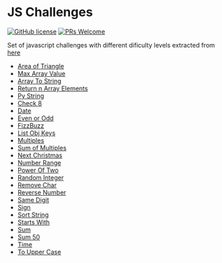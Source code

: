 # JS Challenges
[![GitHub license](https://img.shields.io/github/license/Naereen/StrapDown.js.svg)](https://github.com/GabrielCrackPro/js-challenges/master/LICENSE)
[![PRs Welcome](https://img.shields.io/badge/PRs-welcome-brightgreen.svg?style=flat-square)](https://github.com/GabrielCrackPro/js-challenges/pulls)

Set of javascript challenges with different dificulty levels extracted from <a href="https://www.w3resource.com/javascript-exercises/" target="blank">here</a>

- <a href="https://github.com/GabrielCrackPro/js-challenges/blob/main/area_triangle.js">Area of Triangle</a>
- <a href="https://github.com/GabrielCrackPro/js-challenges/blob/main/arrayMax.js">Max Array Value</a>
- <a href="https://github.com/GabrielCrackPro/js-challenges/blob/main/arrToString.js">Array To String</a>
- <a href="https://github.com/GabrielCrackPro/js-challenges/blob/main/returnArrayElements.js">Return n Array Elements</a>
- <a href="https://github.com/GabrielCrackPro/js-challenges/blob/main/PyString.js">Py String</a>
- <a href="https://github.com/GabrielCrackPro/js-challenges/blob/main/check8.js">Check 8</a>
- <a href="https://github.com/GabrielCrackPro/js-challenges/blob/main/date.js">Date</a>
- <a href="https://github.com/GabrielCrackPro/js-challenges/blob/main/evenOdd.js">Even or Odd</a>
- <a href="https://github.com/GabrielCrackPro/js-challenges/blob/main/fizzBuzz.js">FizzBuzz</a>
- <a href="https://github.com/GabrielCrackPro/js-challenges/blob/main/listObj.js">List Obj Keys</a>
- <a href="https://github.com/GabrielCrackPro/js-challenges/blob/main/multiple.js">Multiples</a>
- <a href="https://github.com/GabrielCrackPro/js-challenges/blob/main/multiplesSum.js">Sum of Multiples</a>
- <a href="https://github.com/GabrielCrackPro/js-challenges/blob/main/next_christmas.js">Next Christmas</a>
- <a href="https://github.com/GabrielCrackPro/js-challenges/blob/main/numberRange.js">Number Range</a>
- <a href="https://github.com/GabrielCrackPro/js-challenges/blob/main/powerOfTwo.js">Power Of Two</a>
- <a href="https://github.com/GabrielCrackPro/js-challenges/blob/main/randomInt.js">Random Integer</a>
- <a href="https://github.com/GabrielCrackPro/js-challenges/blob/main/removeChar.js">Remove Char</a>
- <a href="https://github.com/GabrielCrackPro/js-challenges/blob/main/reverseNumber.js">Reverse Number</a>
- <a href="https://github.com/GabrielCrackPro/js-challenges/blob/main/sameDigit.js">Same Digit</a>
- <a href="https://github.com/GabrielCrackPro/js-challenges/blob/main/sign.js">Sign</a>
- <a href="https://github.com/GabrielCrackPro/js-challenges/blob/main/sortString.js">Sort String</a>
- <a href="https://github.com/GabrielCrackPro/js-challenges/blob/main/startWith.js">Starts With</a>
- <a href="https://github.com/GabrielCrackPro/js-challenges/blob/main/sum.js">Sum</a>
- <a href="https://github.com/GabrielCrackPro/js-challenges/blob/main/sum50.js">Sum 50</a>
- <a href="https://github.com/GabrielCrackPro/js-challenges/blob/main/time.js">Time</a>
- <a href="https://github.com/GabrielCrackPro/js-challenges/blob/main/toUpperCase.js">To Upper Case</a>

